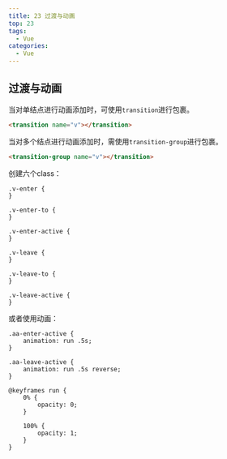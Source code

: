 ```yaml
---
title: 23 过渡与动画
top: 23
tags:
  - Vue
categories:
  - Vue
---
```


## 过渡与动画

当对单结点进行动画添加时，可使用`transition`进行包裹。

```HTML
<transition name="v"></transition>
```

当对多个结点进行动画添加时，需使用`transition-group`进行包裹。

```HTML
<transition-group name="v"></transition>
```

创建六个class：

```vue
.v-enter {
}

.v-enter-to {
}

.v-enter-active {
}

.v-leave {
}

.v-leave-to {
}

.v-leave-active {
}
```

或者使用动画：

```
.aa-enter-active {
    animation: run .5s;
}

.aa-leave-active {
    animation: run .5s reverse;
}

@keyframes run {
    0% {
        opacity: 0;
    }

    100% {
        opacity: 1;
    }
}

```

